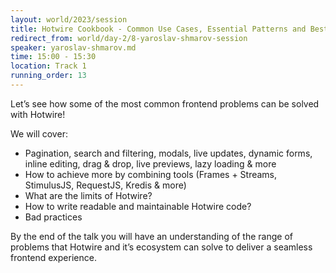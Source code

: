 ```yaml
---
layout: world/2023/session
title: Hotwire Cookbook - Common Use Cases, Essential Patterns and Best Practices
redirect_from: world/day-2/8-yaroslav-shmarov-session
speaker: yaroslav-shmarov.md
time: 15:00 - 15:30
location: Track 1
running_order: 13
---
```


Let’s see how some of the most common frontend problems can be solved with Hotwire!

We will cover:
- Pagination, search and filtering, modals, live updates, dynamic forms, inline editing, drag & drop, live previews, lazy loading & more
- How to achieve more by combining tools (Frames + Streams, StimulusJS, RequestJS, Kredis & more)
- What are the limits of Hotwire?
- How to write readable and maintainable Hotwire code?
- Bad practices

By the end of the talk you will have an understanding of the range of problems that Hotwire and it’s ecosystem can solve to deliver a seamless frontend experience.
